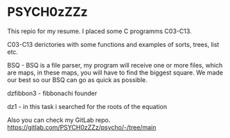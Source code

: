 # PSYCH0zZZz
This repio for my resume. I placed some C programms C03-C13.

C03-C13 derictories with some functions and examples of sorts, trees, list etc.


BSQ - BSQ is a file parser, my program will receive one or more files, which are maps, in these maps, you will have to find the biggest square. We made our best so our BSQ can go as quick as possible.

dzfibbon3 - fibbonachi founder

dz1 - in this task i searched for the roots of the equation



Also you can check my GitLab repo.
https://gitlab.com/PSYCH0zZZz/psycho/-/tree/main
